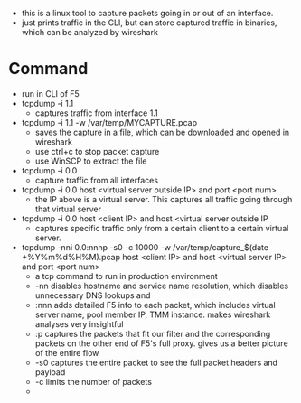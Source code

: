 - this is a linux tool to capture packets going in or out of an interface. 
- just prints traffic in the CLI, but can store captured traffic in binaries, which can be analyzed by wireshark

# Command
- run in CLI of F5
- tcpdump -i 1.1
	- captures traffic from interface 1.1
- tcpdump -i 1.1 -w /var/temp/MYCAPTURE.pcap
	- saves the capture in a file, which can be downloaded and opened in wireshark
	- use ctrl+c to stop packet capture
	- use WinSCP to extract the file
- tcpdump -i 0.0
	- capture traffic from all interfaces
- tcpdump -i 0.0 host \<virtual server outside IP\> and port \<port num>
	- the IP above is a virtual server. This captures all traffic going through that virtual server
- tcpdump -i 0.0 host \<client IP> and host \<virtual server outside IP
	- captures specific traffic only from a certain client to a certain virtual server.
- tcpdump -nni 0.0:nnnp -s0 -c 10000 -w /var/temp/capture_$(date +%Y%m%d%H%M).pcap host \<client IP> and host \<virtual server IP> and port \<port num>
	- a tcp command to run in production environment
	- -nn disables hostname and service name resolution, which disables unnecessary DNS lookups and  
	- :nnn adds detailed F5 info to each packet, which includes virtual server name, pool member IP, TMM instance. makes wireshark analyses very insightful
	- :p captures the packets that fit our filter and the corresponding packets on the other end of F5's full proxy. gives us a better picture of the entire flow
	- -s0 captures the entire packet to see the full packet headers and payload
	- -c limits the number of packets
	- 
 